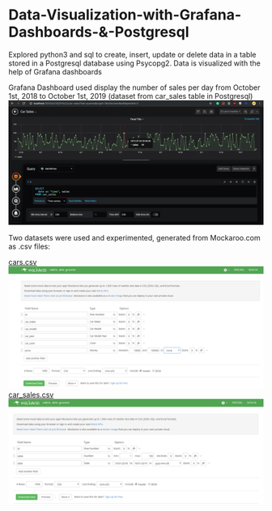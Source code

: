 # Data-Visualization-with-Grafana-Dashboards-&-Postgresql
Explored python3 and sql to create, insert, update or delete data in a table stored in a Postgresql database using Psycopg2. Data is visualized with the help of Grafana dashboards

Grafana Dashboard used display the number of sales per day from October 1st, 2018 to October 1st, 2019 (dataset from car_sales table in Postgresql)
<img src="images/Screenshot%202019-10-14%2002.24.52.png">

Two datasets were used and experimented, generated from Mockaroo.com as .csv files:

<a href="https://github.com/drod1029/Data-Visualization-with-Postgresql/blob/master/cars.csv">cars.csv</a>
<img src="images/mockaroo.PNG">
<a href="https://github.com/drod1029/Data-Visualization-with-Postgresql/blob/master/car_sales.csv">car_sales.csv</a>
<img src="images/mockaroo2.PNG">

